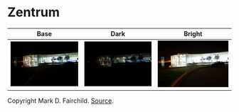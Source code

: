 # Zentrum

| Base | Dark | Bright |
|:--:|:--:|:--:|
| ![base](7.jpg) | ![dark](4.jpg) | ![bright](9.jpg) |

Copyright Mark D. Fairchild. [Source](http://rit-mcsl.org/fairchild//HDR.html).